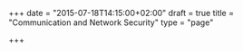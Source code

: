 +++
date = "2015-07-18T14:15:00+02:00"
draft = true
title = "Communication and Network Security"
type = "page"

+++

